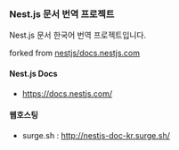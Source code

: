 ### Nest.js 문서 번역 프로젝트

Nest.js 문서 한국어 번역 프로젝트입니다.

forked from [nestjs/docs.nestjs.com](https://github.com/nestjs/nest)

#### Nest.js Docs  
* https://docs.nestjs.com/

#### 웹호스팅 
* surge.sh : http://nestjs-doc-kr.surge.sh/
